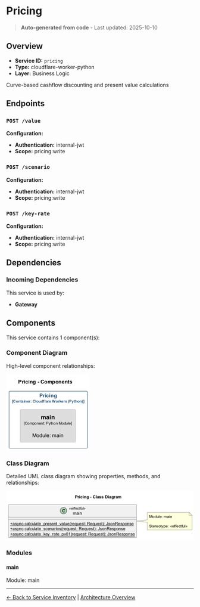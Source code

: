 # Pricing

> **Auto-generated from code** - Last updated: 2025-10-10

## Overview

- **Service ID:** `pricing`
- **Type:** cloudflare-worker-python
- **Layer:** Business Logic

Curve-based cashflow discounting and present value calculations

## Endpoints

### `POST /value`

**Configuration:**

- **Authentication:** internal-jwt
- **Scope:** pricing:write

### `POST /scenario`

**Configuration:**

- **Authentication:** internal-jwt
- **Scope:** pricing:write

### `POST /key-rate`

**Configuration:**

- **Authentication:** internal-jwt
- **Scope:** pricing:write

## Dependencies

### Incoming Dependencies

This service is used by:

- **Gateway**

## Components

This service contains 1 component(s):

### Component Diagram

High-level component relationships:

![Pricing Component Diagram](../../diagrams/structurizr-Components_pricing.png)

### Class Diagram

Detailed UML class diagram showing properties, methods, and relationships:

![Pricing Class Diagram](../../diagrams/class-diagram-pricing.png)

### Modules

#### main

Module: main

---

[← Back to Service Inventory](../services.md) |
[Architecture Overview](../index.md)
